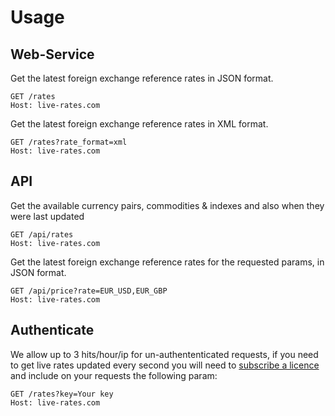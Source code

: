# Usage

## Web-Service

Get the latest foreign exchange reference rates in JSON format.

```http
GET /rates
Host: live-rates.com
```

Get the latest foreign exchange reference rates in XML format.

```http
GET /rates?rate_format=xml
Host: live-rates.com
```

## API

Get the available currency pairs, commodities & indexes and also when they were last updated

```http
GET /api/rates
Host: live-rates.com
```

Get the latest foreign exchange reference rates for the requested params, in JSON format.

```http
GET /api/price?rate=EUR_USD,EUR_GBP
Host: live-rates.com
```

## Authenticate

We allow up to 3 hits/hour/ip for un-authententicated requests, if you need to get live rates updated every second you will need to [subscribe a licence](https://www.live-rates.com/#pricing) and include on your requests the following param:


```http
GET /rates?key=Your key
Host: live-rates.com
```

